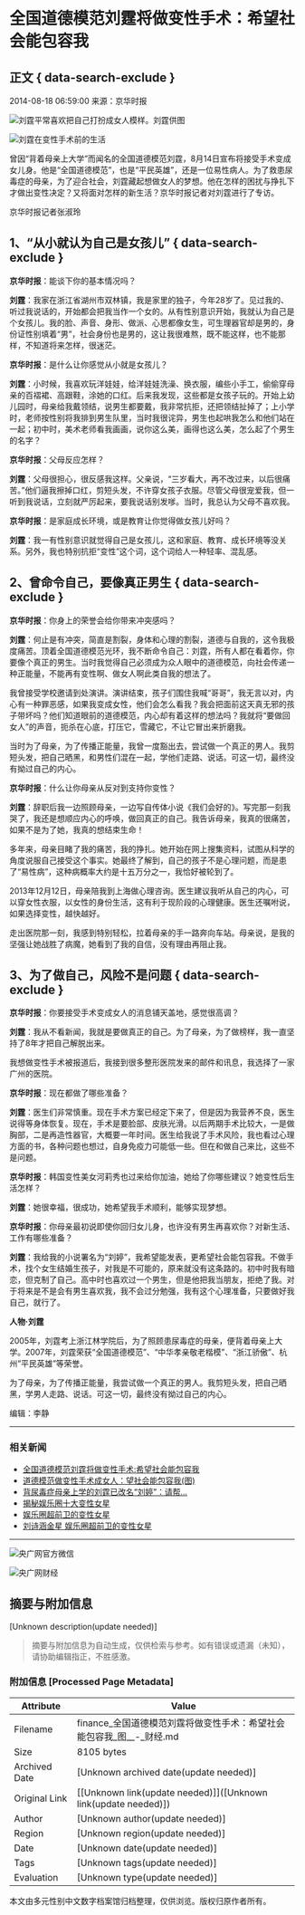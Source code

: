 # 全国道德模范刘霆将做变性手术：希望社会能包容我

## 正文 { data-search-exclude }


2014-08-18 06:59:00  来源：京华时报

![刘霆平常喜欢把自己打扮成女人模样。刘霆供图](./W020140818251848036052.jpg)

![刘霆在变性手术前的生活](./W020140818251848276444.jpg)

曾因“背着母亲上大学”而闻名的全国道德模范刘霆，8月14日宣布将接受手术变成女儿身。他是“全国道德模范”，也是“平民英雄”，还是一位易性病人。为了救患尿毒症的母亲，为了迎合社会，刘霆藏起想做女人的梦想。他在怎样的困扰与挣扎下才做出变性决定？又将面对怎样的新生活？京华时报记者对刘霆进行了专访。

京华时报记者张淑玲

## 1、“从小就认为自己是女孩儿” { data-search-exclude }

**京华时报**：能谈下你的基本情况吗？

**刘霆**：我家在浙江省湖州市双林镇，我是家里的独子，今年28岁了。见过我的、听过我说话的，开始都会把我当作一个女的。从有性别意识开始，我就认为自己是个女孩儿。我的脸、声音、身形、做派、心思都像女生，可生理器官却是男的，身份证性别填着“男”，社会身份也是男的，这让我很难熬，既不能这样，也不能那样，不知道将来怎样，很迷茫。

**京华时报**：是什么让你感觉从小就是女孩儿？

**刘霆**：小时候，我喜欢玩洋娃娃，给洋娃娃洗澡、换衣服，编些小手工，偷偷穿母亲的百褶裙、高跟鞋，涂她的口红。后来我发现，这些都是女孩子玩的。开始上幼儿园时，母亲给我戴领结，说男生都要戴，我非常抗拒，还把领结扯掉了；上小学时，老师按性别将我排到男生队里，当时我很诧异，男生也起哄我怎么和他们站在一起；初中时，美术老师看我画画，说你这么美，画得也这么美，怎么起了个男生的名字？

**京华时报**：父母反应怎样？

**刘霆**：父母很担心，很反感我这样。父亲说，“三岁看大，再不改过来，以后很痛苦。”他们逼我擦掉口红，剪短头发，不许穿女孩子衣服。尽管父母很宠爱我，但一听到我说话，立刻就严厉起来，要我说话别发嗲。当时，我总认为父母不喜欢我。

**京华时报**：是家庭成长环境，或是教育让你觉得做女孩儿好吗？

**刘霆**：我一有性别意识就觉得自己是女孩儿，这和家庭、教育、成长环境等没关系。另外，我也特别抗拒“变性”这个词，这个词给人一种轻率、混乱感。

## 2、曾命令自己，要像真正男生 { data-search-exclude }

**京华时报**：你身上的荣誉会给你带来冲突感吗？

**刘霆**：何止是有冲突，简直是割裂，身体和心理的割裂，道德与自我的，这令我极度痛苦。顶着全国道德模范光环，我不断命令自己：刘霆，所有人都在看着你，你要像个真正的男生。当时我觉得自己必须成为众人眼中的道德模范，向社会传递一种正能量，不能再有变性啊、做女人啊此类自我的想法了。

我曾接受学校邀请到处演讲。演讲结束，孩子们围住我喊“哥哥”，我无言以对，内心有一种罪恶感，如果我变成女性，他们会怎么看我？我会把面前这天真无邪的孩子带坏吗？他们知道眼前的道德模范，内心却有着这样的想法吗？我就将“要做回女人”的声音，扼杀在心底，打压它，雪藏它，不让它冒出来折磨我。

当时为了母亲，为了传播正能量，我曾一度豁出去，尝试做一个真正的男人。我剪短头发，把自己晒黑，和男性们混在一起，学他们走路、说话。可这一切，最终没有拗过自己的内心。

**京华时报**：什么让你母亲从反对到支持你变性？

**刘霆**：辞职后我一边照顾母亲，一边写自传体小说《我们会好的》。写完那一刻我哭了，我还是想顺应内心的呼唤，做回真正的自己。我告诉母亲，我真的很痛苦，如果不是为了她，我真的想结束生命！

多年来，母亲目睹了我的痛苦，我的挣扎。她开始在网上搜集资料，试图从科学的角度说服自己接受这个事实。她最终了解到，自己的孩子不是心理问题，而是患了“易性病”，这种病概率大约是十五万分之一，我恰好被轮到了。

2013年12月12日，母亲陪我到上海做心理咨询。医生建议我听从自己的内心，可以穿女性衣服，以女性的身份生活，这有利于现阶段的心理健康。医生还嘱咐说，如果选择变性，越快越好。

走出医院那一刻，我感到特别轻松，拉着母亲的手一路奔向车站。母亲说，是我的坚强让她战胜了病魔，她看到了我的自信，没有理由再阻止我。

## 3、为了做自己，风险不是问题 { data-search-exclude }

**京华时报**：你要接受手术变成女人的消息铺天盖地，感觉很高调？

**刘霆**：我从不看新闻，我就是要做真正的自己。为了母亲，为了做榜样，我一直坚持了8年才把自己解脱出来。

我想做变性手术被报道后，我接到很多整形医院发来的邮件和讯息，我选择了一家广州的医院。

**京华时报**：现在都做了哪些准备？

**刘霆**：医生们非常慎重。现在手术方案已经定下来了，但是因为我营养不良，医生说得等身体恢复。现在，手术是要脸部、皮肤光滑。以后两期手术比较大，一是做胸部，二是再造性器官，大概要一年时间。医生给我说了手术风险，我也看过心理方面的书，各种问题也想过，自身免疫力可能低一些。但在和做自己来比，这些不是问题。

**京华时报**：韩国变性美女河莉秀也过来给你加油，她给了你哪些建议？她变性后生活怎样？

**刘霆**：她很幸福，很成功，她希望我手术顺利，能够实现梦想。

**京华时报**：你母亲最初说即使你回归女儿身，也许没有男生再喜欢你？对新生活、工作有哪些准备？

**刘霆**：我给我的小说署名为“刘婷”，我希望能发表，更希望社会能包容我。不做手术，找个女生结婚生孩子，对我是不可能的，原来就没有这条路的。初中时我有暗恋，但克制了自己。高中时也喜欢过一个男生，但是他把我当朋友，拒绝了我。对于将来是不是会有男生喜欢我，我不会过分勉强，我有这个心理准备，只要做好我自己，就行了。

**人物·刘霆**

2005年，刘霆考上浙江林学院后，为了照顾患尿毒症的母亲，便背着母亲上大学。2007年，刘霆荣获“全国道德模范”、“中华孝亲敬老楷模”、“浙江骄傲”、杭州“平民英雄”等荣誉。

为了母亲，为了传播正能量，我尝试做一个真正的男人。我剪短头发，把自己晒黑，学男人走路、说话。可这一切，最终没有拗过自己的内心。

编辑：李静

---

### 相关新闻

- [全国道德模范刘霆将做变性手术:希望社会能包容我](http://www.cnr.cn/jingji/gundong/201408/t20140818_516237414.shtml)
- [道德模范做变性手术成女人：望社会能包容我(图)](http://www.cnr.cn/newscenter/native/news/201408/t20140818_516237194.shtml)
- [背尿毒症母亲上学的刘霆已改名“刘婷”：请帮...](http://www.cnr.cn/newscenter/native/gd/201408/t20140805_516128248.shtml)
- [揭秘娱乐圈十大变性女星](http://www.cnr.cn/ent/list/201408/t20140811_516184950.shtml)
- [娱乐圈超前卫的变性女星](http://www.cnr.cn/ent/list/201408/t20140811_516182189.shtml)
- [刘诗涵金星 娱乐圈超前卫的变性女星](http://www.cnr.cn/ent/list/201408/t20140807_516163367.shtml) 

--- 

![央广网官方微信](http://www.cnr.cn/gg/yclcs/images/cnrwx.jpg)

![央广网财经](http://www.cnr.cn/gg/yclcs/images/cjwx.jpg)
<!-- tcd_original_link http://finance.cnr.cn/gundong/201408/t20140818_516237476.shtml -->


## 摘要与附加信息

<!-- tcd_abstract -->
[Unknown description(update needed)]
<!-- tcd_abstract_end -->

> 摘要与附加信息为自动生成，仅供检索与参考。如有错误或遗漏（未知），请协助编辑指正，不胜感激。

### 附加信息 [Processed Page Metadata]

| Attribute       | Value                                  |
|-----------------|----------------------------------------|
| Filename        | finance_全国道德模范刘霆将做变性手术：希望社会能包容我_图__-_财经.md                             |
| Size            | 8105 bytes                           |
| Archived Date   | [Unknown archived date(update needed)]                             |
| Original Link   | [[Unknown link(update needed)]]([Unknown link(update needed)])                       |
| Author          | [Unknown author(update needed)]                               |
| Region          | [Unknown region(update needed)]                               |
| Date            | [Unknown date(update needed)]                                 |
| Tags            | [Unknown tags(update needed)]                                 |
| Evaluation            | [Unknown type(update needed)]                                 |
<!-- tcd_table_end -->

本文由多元性别中文数字档案馆归档整理，仅供浏览。版权归原作者所有。
